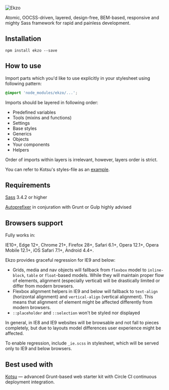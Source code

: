![Ekzo](https://cloud.githubusercontent.com/assets/4460311/23854875/16890190-07fc-11e7-862e-37f5a69b76a3.png)

Atomic, OOCSS-driven, layered, design-free, BEM-based, responsive and mighty Sass framework for rapid and painless development.


Installation
------------

```shell
npm install ekzo --save
```


How to use
----------

Import parts which you'd like to use explicitly in your stylesheet using following pattern:

```scss
@import 'node_modules/ekzo/...';
```

Imports should be layered in following order:

* Predefined variables
* Tools (mixins and functions)
* Settings
* Base styles
* Generics
* Objects
* Your components
* Helpers

Order of imports within layers is irrelevant, however, layers order is strict.

You can refer to Kotsu's styles-file as an [example](https://github.com/LotusTM/Kotsu/tree/master/source/styles).


Requirements
------------

[Sass](http://sass-lang.com/install) 3.4.2 or higher

[Autoprefixer](https://github.com/postcss/autoprefixer) in conjuration with Grunt or Gulp highly advised


Browsers support
----------------

Fully works in:

IE10+, Edge 12+, Chrome 21+, Firefox 28+, Safari 6.1+, Opera 12.1+, Opera Mobile 12.1+, iOS Safari 7.1+, Android 4.4+.

Ekzo provides graceful regression for IE9 and below:

* Grids, media and nav objects will fallback from `flexbox` model to `inline-block`, `table` or `float`-based models. While they will maintain proper flow of elements, alignment (especially vertical) will be drastically limited or differ from modern browsers.
* Flexbox alignment helpers in IE9 and below will fallback to `text-align` (horizontal alignment) and `vertical-align` (vertical alignment). This means that alignment of element might be affected differently from modern browsers.
* `::placeholder` and `::selection` won't be styled nor displayed

In general, in IE8 and IE9 websites will be browsable and not fall to pieces completely, but due to layouts model differences user experience might be affected.

To enable regression, include `_ie.scss` in stylesheet, which will be served only to IE9 and below browsers.


Best used with
--------------

[Kotsu](https://github.com/LotusTM/Kotsu) — advanced Grunt-based web starter kit with Circle CI continuous deployment integration.
